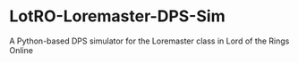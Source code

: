 # LotRO-Loremaster-DPS-Sim
A Python-based DPS simulator for the Loremaster class in Lord of the Rings Online
